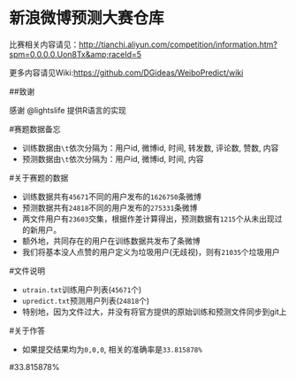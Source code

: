 # 新浪微博预测大赛仓库
比赛相关内容请见：http://tianchi.aliyun.com/competition/information.htm?spm=0.0.0.0.Uon8Tx&amp;raceId=5

更多内容请见Wiki:https://github.com/DGideas/WeiboPredict/wiki

##致谢

感谢 @lightslife 提供R语言的实现

#赛题数据备忘
* 训练数据由<code>\t</code>依次分隔为：用户id, 微博id, 时间, 转发数, 评论数, 赞数, 内容
* 预测数据由<code>\t</code>依次分隔为：用户id, 微博id, 时间, 内容

#关于赛题的数据
* 训练数据共有<code>45671</code>不同的用户发布的<code>1626750</code>条微博
* 预测数据共有<code>24818</code>不同的用户发布的<code>275331</code>条微博
* 两文件用户有<code>23603</code>交集，根据作差计算得出，预测数据有<code>1215</code>个从未出现过的新用户。
* 额外地，共同存在的用户在训练数据共发布了<code></code>条微博
* 我们将基本没人点赞的用户定义为垃圾用户(无歧视)，则有<code>21035</code>个垃圾用户

#文件说明
* <code>utrain.txt</code>训练用户列表(<code>45671</code>个)
* <code>upredict.txt</code>预测用户列表(<code>24818</code>个)
* 特别地，因为文件过大，并没有将官方提供的原始训练和预测文件同步到git上

#关于作答
* 如果提交结果均为<code>0,0,0</code>, 相关的准确率是<code>33.815878%</code>

#33.815878%
